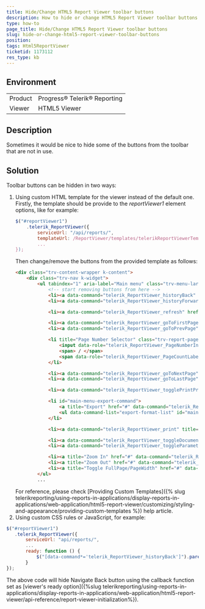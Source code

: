 ```yaml
---
title: Hide/Change HTML5 Report Viewer toolbar buttons
description: How to hide or change HTML5 Report Viewer toolbar buttons
type: how-to
page_title: Hide/Change HTML5 Report Viewer toolbar buttons
slug: hide-or-change-html5-report-viewer-toolbar-buttons
position: 
tags: Html5ReportViewer
ticketid: 1173112
res_type: kb
---
```


## Environment
<table>
	<tr>
		<td>Product</td>
		<td>Progress® Telerik® Reporting</td>
	</tr>
	<tr>
		<td>Viewer</td>
		<td>HTML5 Viewer</td>
	</tr>
</table>


## Description
Sometimes it would be nice to hide some of the buttons from the toolbar that are not in use.

## Solution
Toolbar buttons can be hidden in two ways:

1. Using custom HTML template for the viewer instead of the default one. Firstly, the template should be provide to the *reportViewer1* element options, like for example:
    ```JavaScript
    $("#reportViewer1")
        .telerik_ReportViewer({
            serviceUrl: "/api/reports/",
            templateUrl: /ReportViewer/templates/telerikReportViewerTemplate.html
            ...
    });
    ```
    Then change/remove the buttons from the provided template as follows:
    ```HTML
    <div class="trv-content-wrapper k-content">
        <div class="trv-nav k-widget">
            <ul tabindex="1" aria-label="Main menu" class="trv-menu-large" data-role="telerik_ReportViewer_MainMenu">
                <!-- start removing buttons from here -->
                <li><a data-command="telerik_ReportViewer_historyBack" title="Navigate Backward" href="#"><i class="t-font-icon t-i-undo"></i></a></li>
                <li><a data-command="telerik_ReportViewer_historyForward" title="Navigate Forward" href="#"><i class="t-font-icon t-i-redo"></i></a></li>
    
                <li><a data-command="telerik_ReportViewer_refresh" href="#" title="Refresh"><i class="t-font-icon t-i-refresh-a"></i></a></li>
    
                <li><a data-command="telerik_ReportViewer_goToFirstPage" title="First Page" href="#"><i class="t-font-icon t-i-arrow-double-60-w"></i></a></li>
                <li><a data-command="telerik_ReportViewer_goToPrevPage" title="Previous Page" href="#"><i class="t-font-icon t-i-seek-w"></i></a></li>
    
                <li title="Page Number Selector" class="trv-report-pager">
                    <input data-role="telerik_ReportViewer_PageNumberInput" type="number" />
                    <span> / </span>
                    <span data-role="telerik_ReportViewer_PageCountLabel"></span>
                </li>
    
                <li><a data-command="telerik_ReportViewer_goToNextPage" title="Next Page" href="#"><i class="t-font-icon t-i-seek-e"></i></a></li>
                <li><a data-command="telerik_ReportViewer_goToLastPage" title="Last Page" href="#"><i class="t-font-icon t-i-arrow-double-60-e"></i></a></li>
    
                <li><a data-command="telerik_ReportViewer_togglePrintPreview" title="Toggle Print Preview" href="#"><i class="t-font-icon t-i-file"></i></a></li>
    
                <li id="main-menu-export-command">
                    <a title="Export" href="#" data-command="telerik_ReportViewer_export"><i class="t-font-icon t-i-download"></i> </a>
                    <ul data-command-list="export-format-list" id="mainmenu-export-format-list"></ul>
                </li>
    
                <li><a data-command="telerik_ReportViewer_print" title="Print" href="#"><i class="t-font-icon t-i-print"></i></a></li>
    
                <li><a data-command="telerik_ReportViewer_toggleDocumentMap" title="Toggle Document Map" href="#"><i class="t-font-icon t-i-book"></i></a></li>
                <li><a data-command="telerik_ReportViewer_toggleParametersArea" title="Toggle Parameters Area" href="#"><i class="t-font-icon t-i-filter"></i></a></li>
    
                <li><a title="Zoom In" href="#" data-command="telerik_ReportViewer_zoomIn"><i class="t-font-icon t-i-zoom-in"></i></a></li>
                <li><a title="Zoom Out" href="#" data-command="telerik_ReportViewer_zoomOut"><i class="t-font-icon t-i-zoom-out"></i></a></li>
                <li><a title="Toggle FullPage/PageWidth" href="#" data-command="telerik_ReportViewer_toggleZoomMode"><i class="t-font-icon t-i-zoom"></i></a></li>
            </ul>
            ...
    ```
    For reference, please check [Providing Custom Templates]({% slug telerikreporting/using-reports-in-applications/display-reports-in-applications/web-application/html5-report-viewer/customizing/styling-and-appearance/providing-custom-templates %}) help article.
2. Using custom CSS rules or JavaScript, for example:
``` JavaScript
$("#reportViewer1")
   .telerik_ReportViewer({                
       serviceUrl: "api/reports/",
       ...
       ready: function () {
           $("[data-command*='telerik_ReportViewer_historyBack']").parent().hide();
       }
});
```
The above code will hide Navigate Back button using the callback function set as [viewer's ready option]({%slug telerikreporting/using-reports-in-applications/display-reports-in-applications/web-application/html5-report-viewer/api-reference/report-viewer-initialization%}).
